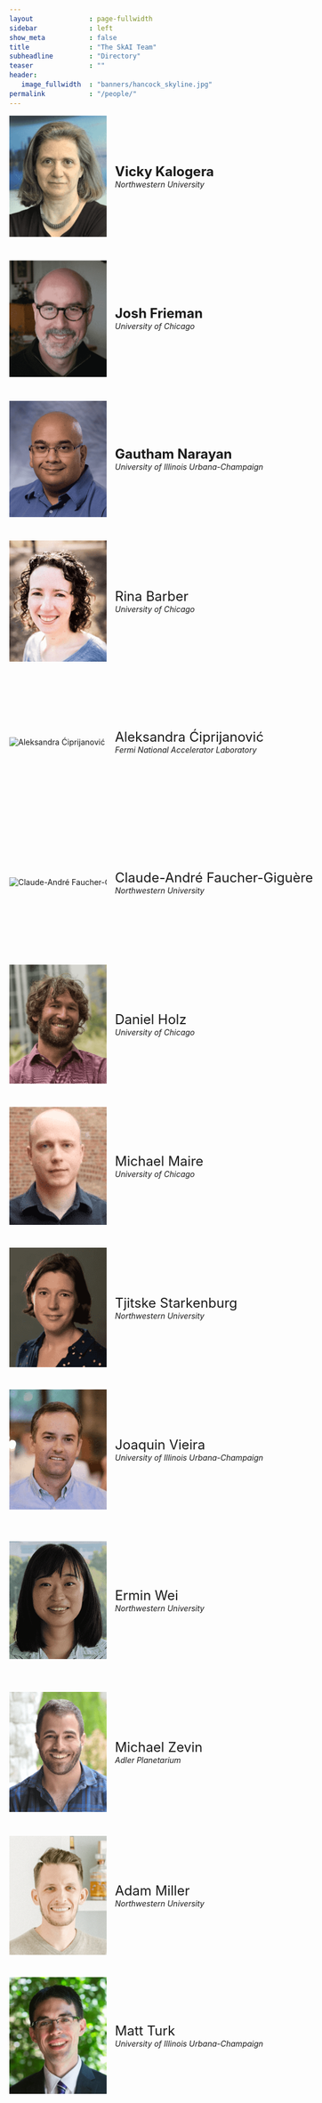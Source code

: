 ```yaml
---
layout              : page-fullwidth
sidebar             : left
show_meta           : false
title               : "The SkAI Team"
subheadline         : "Directory"
teaser              : ""
header:
   image_fullwidth  : "banners/hancock_skyline.jpg"
permalink           : "/people/"
---
```



<div class="employee-directory">

<div class="employee-entry">
 <img src="../images/directory/VickyK.png" alt="Vicky Kalogera Headshot" width="175">
 <div class="employee-details">
  <p><strong><font size="5"> Vicky Kalogera </font> </strong>
  <br> <em>Northwestern University</em></p>
 </div> 
</div>

<div class="employee-entry">
 <img src="../images/directory/AggelosK.png" alt="Aggelos Katsaggelos Headshot" width="175">
 <div class="employee-details">
  <p><strong><font size="5"> Aggelos Katsaggelos </font> </strong>
  <br> <em>Northwestern University</em></p>
 </div> 
</div>

<div class="employee-entry">
 <img src="../images/directory/JoshF.png" alt="Josh Frieman Headshot" width="175">
 <div class="employee-details">
  <p><strong><font size="5"> Josh Frieman </font> </strong>
  <br> <em>University of Chicago</em></p>
 </div> 
</div>

<div class="employee-entry">
 <img src="../images/directory/RebeccaW.png" alt="Rebecca Willett Headshot" width="175">
 <div class="employee-details">
  <p><strong><font size="5"> Rebecca Willett </font> </strong>
  <br> <em>University of Chicago</em></p>
 </div> 
</div>

<div class="employee-entry">
 <img src="../images/directory/GauthamN.png" alt="Gautham Narayan Headshot" width="175">
 <div class="employee-details">
  <p><strong><font size="5"> Gautham Narayan </font> </strong>
  <br> <em>University of Illinois Urbana-Champaign</em></p>
 </div> 
</div>

<div class="employee-entry">
 <img src="../images/directory/EmmaA.png" alt="Emma Alexander Headshot" width="175">
 <div class="employee-details">
  <p><font size="5"> Emma Alexander </font>
  <br> <em>Northwestern University</em></p>
 </div> 
</div>

<div class="employee-entry">
 <img src="../images/directory/RinaB.png" alt="Rina Barber Headshot" width="175">
 <div class="employee-details">
  <p><font size="5"> Rina Barber </font>
  <br> <em>University of Chicago</em></p>
 </div> 
</div>

<div class="employee-entry">
 <img src="../images/directory/LuC.png" alt="Lu Cheng Headshot" width="175">
 <div class="employee-details">
  <p><font size="5"> Lu Cheng </font>
  <br> <em>University of Illinois Chicago</em></p>
 </div> 
</div>

<div class="employee-entry">
 <img src="../images/directory/AleksandraĆ.png" alt="Aleksandra Ćiprijanović Headshot" width="175">
 <div class="employee-details">
  <p><font size="5"> Aleksandra Ćiprijanović </font>
  <br> <em>Fermi National Accelerator Laboratory</em></p>
 </div> 
</div>

<div class="employee-entry">
 <img src="../images/directory/AlexD.png" alt="Alex Drlica-Wagner Headshot" width="175">
 <div class="employee-details">
  <p><font size="5"> Alex Drlica-Wagner </font>
  <br> <em>University of Chicago</em></p>
 </div> 
</div>

<div class="employee-entry">
 <img src="../images/directory/Claude-AndréF.png" alt="Claude-André Faucher-Giguère Headshot" width="175">
 <div class="employee-details">
  <p><font size="5"> Claude-André Faucher-Giguère </font>
  <br> <em>Northwestern University</em></p>
 </div> 
</div>

<div class="employee-entry">
 <img src="../images/directory/WilliamG.png" alt="William Gropp Headshot" width="175">
 <div class="employee-details">
  <p><font size="5"> William Gropp </font>
  <br> <em>University of Illinois Urbana-Champaign</em></p>
 </div> 
</div>

<div class="employee-entry">
 <img src="../images/directory/DanielH.png" alt="Daniel Holz Headshot" width="175">
 <div class="employee-details">
  <p><font size="5"> Daniel Holz </font>
  <br> <em>University of Chicago</em></p>
 </div> 
</div>

<div class="employee-entry">
 <img src="../images/directory/HanL.png" alt="Han Liu Headshot" width="175">
 <div class="employee-details">
  <p><font size="5"> Han Liu </font>
  <br> <em>Northwestern University</em></p>
 </div> 
</div>

<div class="employee-entry">
 <img src="../images/directory/MichaelM.png" alt="Michael Maire Headshot" width="175">
 <div class="employee-details">
  <p><font size="5"> Michael Maire </font>
  <br> <em>University of Chicago</em></p>
 </div> 
</div>

<div class="employee-entry">
 <img src="../images/directory/BrianN.png" alt="Brian Nord Headshot" width="175">
 <div class="employee-details">
  <p><font size="5"> Brian Nord </font>
  <br> <em>Fermi National Accelerator Laboratory</em></p>
 </div> 
</div>

<div class="employee-entry">
 <img src="../images/directory/TjitskeS.png" alt="Tjitske Starkenburg Headshot" width="175">
 <div class="employee-details">
  <p><font size="5"> Tjitske Starkenburg </font>
  <br> <em>Northwestern University</em></p>
 </div> 
</div>

<div class="employee-entry">
 <img src="../images/directory/DavidU.png" alt="David Uminsky Headshot" width="175">
 <div class="employee-details">
  <p><font size="5"> David Uminsky </font>
  <br> <em>University of Chicago</em></p>
 </div> 
</div>

<div class="employee-entry">
 <img src="../images/directory/JoaquinV.png" alt="Joaquin Vieira Headshot" width="175">
 <div class="employee-details">
  <p><font size="5"> Joaquin Vieira </font>
  <br> <em>University of Illinois Urbana-Champaign</em></p>
 </div> 
</div>

<div class="employee-entry">
 <img src="../images/directory/AbigailV.png" alt="Abigail Vieregg Headshot" width="175">
 <div class="employee-details">
  <p><font size="5"> Abigail Vieregg </font>
  <br> <em>University of Chicago</em></p>
 </div> 
</div>

<div class="employee-entry">
 <img src="../images/directory/ErminW.png" alt="Ermin Wei Headshot" width="175">
 <div class="employee-details">
  <p><font size="5"> Ermin Wei </font>
  <br> <em>Northwestern University</em></p>
 </div> 
</div>

<div class="employee-entry">
 <img src="../images/directory/NicoY.png" alt="Nico Yunes Headshot" width="175">
 <div class="employee-details">
  <p><font size="5"> Nico Yunes </font>
  <br> <em>University of Illinois Urbana-Champaign</em></p>
 </div> 
</div>

<div class="employee-entry">
 <img src="../images/directory/MichaelZ.png" alt="Michael Zevin Headshot" width="175">
 <div class="employee-details">
  <p><font size="5"> Michael Zevin </font>
  <br> <em>Adler Planetarium</em></p>
 </div> 
</div>

<div class="employee-entry">
 <img src="../images/directory/KatrinH.png" alt="Katrin Heitmann Headshot" width="175">
 <div class="employee-details">
  <p><font size="5"> Katrin Heitmann </font>
  <br> <em>Argonne National Laboratory</em></p>
 </div> 
</div>

<div class="employee-entry">
 <img src="../images/directory/AdamM.png" alt="Adam Miller Headshot" width="175">
 <div class="employee-details">
  <p><font size="5"> Adam Miller </font>
  <br> <em>Northwestern University</em></p>
 </div> 
</div>

<div class="employee-entry">
 <img src="../images/directory/AravindanV.png" alt="Aravindan Vijayaraghavan Headshot" width="175">
 <div class="employee-details">
  <p><font size="5"> Aravindan Vijayaraghavan </font>
  <br> <em>Northwestern University</em></p>
 </div> 
</div>

<div class="employee-entry">
 <img src="../images/directory/MattT.png" alt="Matt Turk Headshot" width="175">
 <div class="employee-details">
  <p><font size="5"> Matt Turk </font>
  <br> <em>University of Illinois Urbana-Champaign</em></p>
 </div> 
</div>




</div>
<style>
  .employee-directory {
    display: grid;
    grid-template-columns: repeat(2, 1fr); /* Creates two columns of equal width */
    grid-gap: 40px 200px; /* Adds space between the entries */
  }
 .employee-entry {
    display: flex;
    align-items: center;
    white-space: nowrap;
    gap: 15px;
    padding: 0px;
    max-width: 800px;
  }
 .employee-entry img {
   ;
  }
 .employee-details {
    display: flex;
    flex-direction: column;
  }
</style>


